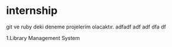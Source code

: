 # internship

git ve ruby deki deneme projelerim olacaktır.
adfadf
adf
adf
dfa
df

1.Library Management System












